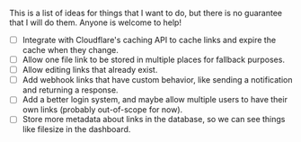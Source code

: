 This is a list of ideas for things that I want to do, but there is no guarantee that I will do them. Anyone is welcome to help!

- [ ] Integrate with Cloudflare's caching API to cache links and expire the cache when they change.
- [ ] Allow one file link to be stored in multiple places for fallback purposes.
- [ ] Allow editing links that already exist.
- [ ] Add webhook links that have custom behavior, like sending a notification and returning a response.
- [ ] Add a better login system, and maybe allow multiple users to have their own links (probably out-of-scope for now).
- [ ] Store more metadata about links in the database, so we can see things like filesize in the dashboard.

